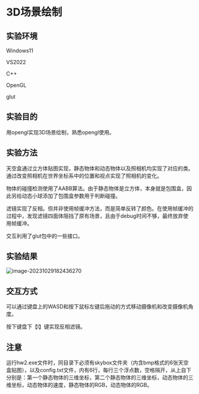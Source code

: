 # 3D场景绘制

## 实验环境

Windows11

VS2022

C++

OpenGL

glut



## 实验目的

用opengl实现3D场景绘制，熟悉opengl使用。



## 实验方法

天空盒通过立方体贴图实现，静态物体和动态物体以及照相机均实现了对应的类。通过改变照相机在世界坐标系中的位置和视点实现了照相机的变化。

物体的碰撞检测使用了AABB算法。由于静态物体是立方体，本身就是包围盒，因此另给动态小球添加了包围盒参数用于判断碰撞。

滤镜实现了反相。但并非使用帧缓冲方法，而是简单反转了颜色。在使用帧缓冲的过程中，发现滤镜四面体阻挡了原有场景，且由于debug时间不够，最终放弃使用帧缓冲。

交互利用了glut包中的一些接口。



## 实验结果

![image-20231029182436270](C:\Users\rjw20\AppData\Roaming\Typora\typora-user-images\image-20231029182436270.png)



## 交互方式

可以通过键盘上的WASD和按下鼠标左键后拖动的方式移动摄像机和改变摄像机角度。

按下键盘下【l】键实现反相滤镜。



## 注意

运行hw2.exe文件时，同目录下必须有skybox文件夹（内含bmp格式的6张天空盒贴图），以及config.txt文件，内有6行，每行三个浮点数，空格隔开，从上自下分别是：第一个静态物体的三维坐标，第二个静态物体的三维坐标，动态物体的三维坐标，动态物体的速度，静态物体的RGB，动态物体的RGB。
